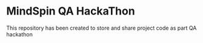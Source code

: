 # MindSpin QA HackaThon
This repository has been created to store and share project code as part QA hackathon
